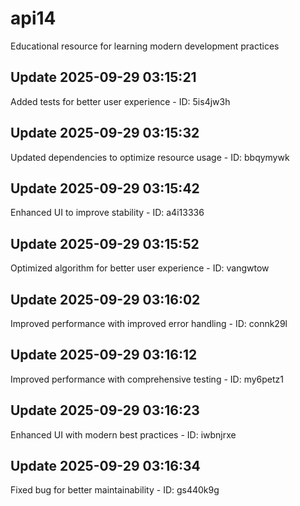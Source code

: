# api14
Educational resource for learning modern development practices

## Update 2025-09-29 03:15:21
Added tests for better user experience - ID: 5is4jw3h


## Update 2025-09-29 03:15:32
Updated dependencies to optimize resource usage - ID: bbqymywk


## Update 2025-09-29 03:15:42
Enhanced UI to improve stability - ID: a4i13336


## Update 2025-09-29 03:15:52
Optimized algorithm for better user experience - ID: vangwtow


## Update 2025-09-29 03:16:02
Improved performance with improved error handling - ID: connk29l


## Update 2025-09-29 03:16:12
Improved performance with comprehensive testing - ID: my6petz1


## Update 2025-09-29 03:16:23
Enhanced UI with modern best practices - ID: iwbnjrxe


## Update 2025-09-29 03:16:34
Fixed bug for better maintainability - ID: gs440k9g

